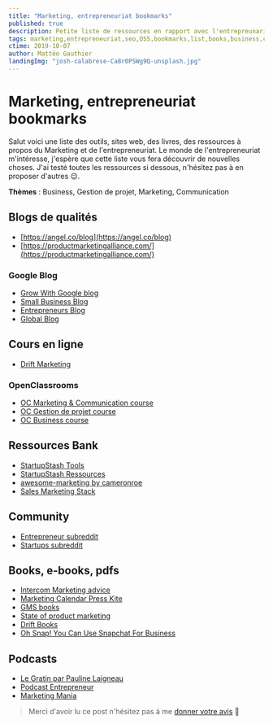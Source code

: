 ```yaml
---
title: "Marketing, entrepreneuriat bookmarks"
published: true
description: Petite liste de ressources en rapport avec l'entrepreunariat
tags: marketing,entrepreneuriat,seo,OSS,bookmarks,list,books,business,communication
ctime: 2019-10-07
author: Mattèo Gauthier
landingImg: "josh-calabrese-Ca8r0PSWg9Q-unsplash.jpg"
---
```

# Marketing, entrepreneuriat bookmarks

Salut voici une liste des outils, sites web, des livres, des ressources à propos du Marketing et de l'entrepreneuriat. Le monde de l'entrepreneuriat m'intéresse, j'espère que cette liste vous fera découvrir de nouvelles choses. J'ai testé toutes les ressources si dessous, n'hésitez pas à en proposer d'autres 😉.

**Thèmes** : Business, Gestion de projet, Marketing, Communication

## Blogs de qualités

- [https://angel.co/blog](https://angel.co/blog)
- [https://productmarketingalliance.com/](https://productmarketingalliance.com/)

### Google Blog

- [Grow With Google blog](https://www.blog.google/outreach-initiatives/grow-with-google/)
- [Small Business Blog](https://www.blog.google/outreach-initiatives/small-business/)
- [Entrepreneurs Blog](https://www.blog.google/outreach-initiatives/entrepreneurs/)
- [Global Blog](https://www.blog.google/)

## Cours en ligne

- [Drift Marketing](https://www.drift.com/)

### OpenClassrooms

- [OC Marketing & Communication course](https://openclassrooms.com/fr/search?categories=Marketing%20%26%20Communication&type=course)
- [OC Gestion de projet course](https://openclassrooms.com/fr/search?categories=Gestion%20de%20projet&type=course)
- [OC Business course](https://openclassrooms.com/fr/search?categories=Business&type=course)

## Ressources Bank

- [StartupStash Tools](https://startupstash.com/explore?type=tools&sort=top-rated)
- [StartupStash Ressources](https://startupstash.com/explore?type=resources&sort=top-rated)
- [awesome-marketing by cameronroe](https://github.com/cameronroe/awesome-marketing)
- [Sales Marketing Stack](http://salesmarketingstack.com/)

## Community

- [Entrepreneur subreddit](https://www.reddit.com/r/Entrepreneur/)
- [Startups subreddit](http://reddit.com/r/startups)

## Books, e-books, pdfs

- [Intercom Marketing advice](https://www.intercom.com/books/marketing)
- [Marketing Calendar Press Kite](https://calendar.presskite.com/)
- [GMS books](https://growthmarketingstage.com/)
- [State of product marketing](https://productmarketingalliance.com/state-of-product-marketing)
- [Drift Books](https://www.drift.com/books/)
- [Oh Snap! You Can Use Snapchat For Business](https://www.amazon.com/Snap-You-Can-Snapchat-Business-ebook/dp/B01K8DCMLS/)

## Podcasts

- [Le Gratin par Pauline Laigneau](https://open.spotify.com/show/17x20pb4lhkWzHjn7LzyRQ)
- [Podcast Entrepreneur](https://open.spotify.com/show/050ElOQU6ChC3TcVWvaJYI)
- [Marketing Mania](https://open.spotify.com/show/56SD5Qnb7L74kzuGUgjyGf)

> Merci d'avoir lu ce post n'hésitez pas à me [donner votre avis](https://twitter.com/MattixNow) 🙂

